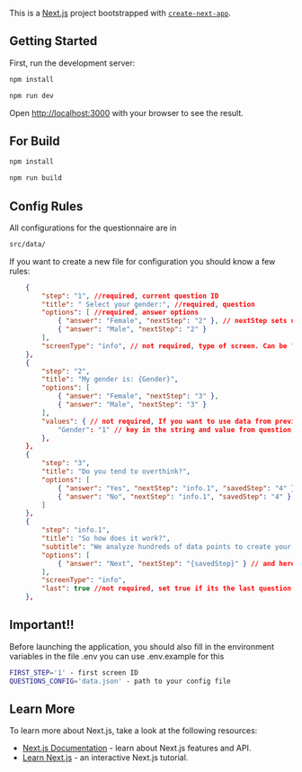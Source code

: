 This is a [Next.js](https://nextjs.org) project bootstrapped with [`create-next-app`](https://nextjs.org/docs/app/api-reference/cli/create-next-app).

## Getting Started

First, run the development server:

```bash
npm install

npm run dev
```

Open [http://localhost:3000](http://localhost:3000) with your browser to see the result.

## For Build

```bash
npm install

npm run build
```

## Config Rules

All configurations for the questionnaire are in

```bash
src/data/
```

If you want to create a new file for configuration you should know a few rules:

```json
    {
        "step": "1", //required, current question ID
        "title": " Select your gender:", //required, question
        "options": [ //required, answer options
            { "answer": "Female", "nextStep": "2" }, // nextStep sets up what's the next question after that answer
            { "answer": "Male", "nextStep": "2" }
        ],
        "screenType": "info", // not required, type of screen. Can be "default"(by default) | "info" | "input".
    },
    {
        "step": "2",
        "title": "My gender is: {Gender}",
        "options": [
            { "answer": "Female", "nextStep": "3" },
            { "answer": "Male", "nextStep": "3" }
        ],
        "values": { // not required, If you want to use data from previous answers you can use the following {someVariable} construct.
            "Gender": "1" // key in the string and value from question with id 1
        },
    },
    {
        "step": "3",
        "title": "Do you tend to overthink?",
        "options": [
            { "answer": "Yes", "nextStep": "info.1", "savedStep": "4" }, // use savedStep to save the next step so that the screen with “screenType”: “info” can be used before it.
            { "answer": "No", "nextStep": "info.1", "savedStep": "4" }
        ]
    },
    {
        "step": "info.1",
        "title": "So how does it work?",
        "subtitle": "We analyze hundreds of data points to create your unique astrological blueprint. This is combined with AI to tailor-make your astrological insights, based on your answers. We’re going to change your relationship with astrology.",
        "options": [
            { "answer": "Next", "nextStep": "{savedStep}" } // and here you can pull up a saved step and go to it.
        ],
        "screenType": "info",
        "last": true //not required, set true if its the last question
    },
```

## Important!!

Before launching the application, you should also fill in the environment variables in the file .env you can use .env.example for this


```bash
FIRST_STEP='1' - first screen ID
QUESTIONS_CONFIG='data.json' - path to your config file
```

## Learn More

To learn more about Next.js, take a look at the following resources:

- [Next.js Documentation](https://nextjs.org/docs) - learn about Next.js features and API.
- [Learn Next.js](https://nextjs.org/learn) - an interactive Next.js tutorial.
